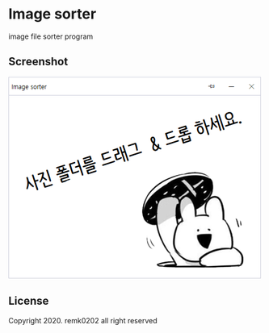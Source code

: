 # Image sorter
image file sorter program

## Screenshot
![Image sorter](images/Image_sorter.png)

## License
Copyright 2020. remk0202 all right reserved
